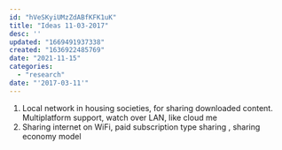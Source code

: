 ```yaml
---
id: "hVeSKyiUMzZdABfKFK1uK"
title: "Ideas 11-03-2017"
desc: ''
updated: "1669491937338"
created: "1636922485769"
date: "2021-11-15"
categories: 
  - "research"
date: "'2017-03-11'"
---
```


1. Local network in housing societies, for sharing downloaded content. Multiplatform support, watch over LAN, like cloud me
2. Sharing internet on WiFi, paid subscription type sharing , sharing economy model
